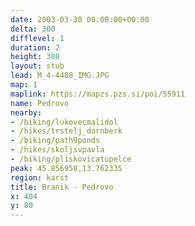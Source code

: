 ```yaml
---
date: 2003-03-30 00:00:00+00:00
delta: 300
difflevel: 1
duration: 2
height: 380
layout: stub
lead: M_4-4488_IMG.JPG
map: 1
maplink: https://mapzs.pzs.si/poi/55911
name: Pedrovo
nearby:
- /biking/lukovecmalidol
- /hikes/trstelj_dornberk
- /biking/path9ponds
- /hikes/skoljsvpavla
- /biking/pliskovicatupelce
peak: 45.856958,13.762335
region: karst
title: Branik - Pedrovo
x: 404
y: 80
---
```


